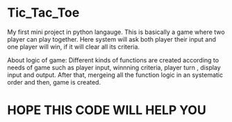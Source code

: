 # Tic_Tac_Toe

My first mini project in python langauge. This is basically a game where two player can play together. Here system will ask both player their input and one player will win, if it will clear all its criteria. 

About logic of game:
Different kinds of functions are created according to needs of game such as player input, winnning criteria, player turn , display input and output. After that, mergeing all the function logic in an systematic order and then, game is created.

# HOPE THIS CODE WILL HELP YOU 
